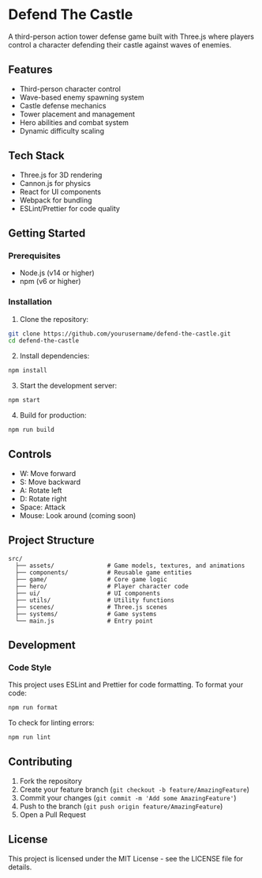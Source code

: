 # Defend The Castle

A third-person action tower defense game built with Three.js where players control a character defending their castle against waves of enemies.

## Features

- Third-person character control
- Wave-based enemy spawning system
- Castle defense mechanics
- Tower placement and management
- Hero abilities and combat system
- Dynamic difficulty scaling

## Tech Stack

- Three.js for 3D rendering
- Cannon.js for physics
- React for UI components
- Webpack for bundling
- ESLint/Prettier for code quality

## Getting Started

### Prerequisites

- Node.js (v14 or higher)
- npm (v6 or higher)

### Installation

1. Clone the repository:
```bash
git clone https://github.com/yourusername/defend-the-castle.git
cd defend-the-castle
```

2. Install dependencies:
```bash
npm install
```

3. Start the development server:
```bash
npm start
```

4. Build for production:
```bash
npm run build
```

## Controls

- W: Move forward
- S: Move backward
- A: Rotate left
- D: Rotate right
- Space: Attack
- Mouse: Look around (coming soon)

## Project Structure

```
src/
  ├── assets/               # Game models, textures, and animations
  ├── components/           # Reusable game entities
  ├── game/                 # Core game logic
  ├── hero/                 # Player character code
  ├── ui/                   # UI components
  ├── utils/                # Utility functions
  ├── scenes/               # Three.js scenes
  ├── systems/              # Game systems
  └── main.js               # Entry point
```

## Development

### Code Style

This project uses ESLint and Prettier for code formatting. To format your code:

```bash
npm run format
```

To check for linting errors:

```bash
npm run lint
```

## Contributing

1. Fork the repository
2. Create your feature branch (`git checkout -b feature/AmazingFeature`)
3. Commit your changes (`git commit -m 'Add some AmazingFeature'`)
4. Push to the branch (`git push origin feature/AmazingFeature`)
5. Open a Pull Request

## License

This project is licensed under the MIT License - see the LICENSE file for details. 